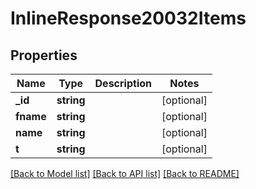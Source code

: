 # InlineResponse20032Items

## Properties
Name | Type | Description | Notes
------------ | ------------- | ------------- | -------------
**_id** | **string** |  | [optional] 
**fname** | **string** |  | [optional] 
**name** | **string** |  | [optional] 
**t** | **string** |  | [optional] 

[[Back to Model list]](../../README.md#documentation-for-models) [[Back to API list]](../../README.md#documentation-for-api-endpoints) [[Back to README]](../../README.md)

